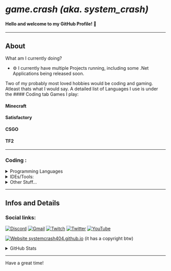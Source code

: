 # ***game.crash (aka. system_crash)***
#### Hello and welcome to my GitHub Profile! 👋
---
## About 

What am I currently doing?
- ⚙ I currently have multiple Projects running, including some .Net Applications being released soon.


Two of my probably most loved hobbies would be coding and gaming. Atleast thats what I would say.
A detailed list of Languages I use is under the #### Coding tab
Games I play:

#### Minecraft

#### Satisfactory

#### CSGO

#### TF2


---
###  Coding :

<details>
<summary>Programming Languages</summary>

![C#](https://img.shields.io/badge/c%23-%23239120.svg?style=for-the-badge&logo=c-sharp&logoColor=white)
![HTML5](https://img.shields.io/badge/html5-%23E34F26.svg?style=for-the-badge&logo=html5&logoColor=white)
![CSS3](https://img.shields.io/badge/css3-%231572B6.svg?style=for-the-badge&logo=css3&logoColor=white)
![JavaScript](https://img.shields.io/badge/javascript-%23323330.svg?style=for-the-badge&logo=javascript&logoColor=%23F7DF1E)

![Python](https://img.shields.io/badge/python-3670A0?style=for-the-badge&logo=python&logoColor=ffdd54)
![Lua](https://img.shields.io/badge/lua-%232C2D72.svg?style=for-the-badge&logo=lua&logoColor=white)
![C++](https://img.shields.io/badge/c++-%2300599C.svg?style=for-the-badge&logo=c%2B%2B&logoColor=white)
</details>
<details>
<summary>IDEs/Tools:</summary>

![Visual Studio](https://img.shields.io/badge/Visual%20Studio-5C2D91.svg?style=for-the-badge&logo=visual-studio&logoColor=white)
![VSCode](https://img.shields.io/badge/Visual%20Studio%20Code-0078d7.svg?style=for-the-badge&logo=visual-studio-code&logoColor=white)

(Inserts Arduino Ide here)


![Eclipse](https://img.shields.io/badge/Eclipse-FE7A16.svg?style=for-the-badge&logo=Eclipse&logoColor=white)

![Git](https://img.shields.io/badge/git-%23F05033.svg?style=for-the-badge&logo=git&logoColor=white)
![GitHub](https://img.shields.io/badge/github-%23121011.svg?style=for-the-badge&logo=github&logoColor=white) ofc

[![.NET](https://img.shields.io/badge/--512BD4?logo=.net&logoColor=ffffff)](https://dotnet.microsoft.com/)


</details>
<details>
<summary>Other Stuff...</summary>
... To fill out this Page :)

![Windows 11](https://img.shields.io/badge/Windows%2011-%230079d5.svg?style=for-the-badge&logo=Windows%2011&logoColor=white)

![Google Drive](https://img.shields.io/badge/Google%20Drive-4285F4?style=for-the-badge&logo=googledrive&logoColor=white)
</details>

--- 

## Infos and Details

### Social links:

[![Discord](https://img.shields.io/badge/Discord-%235865F2.svg?style=for-the-badge&logo=discord&logoColor=white)](https://discord.com/users/727862418155372614)
[![Gmail](https://img.shields.io/badge/Gmail-D14836?style=for-the-badge&logo=gmail&logoColor=white)](mailto://game.crash534@gmail.com)
[![Twitch](https://img.shields.io/badge/Twitch-%239146FF.svg?style=for-the-badge&logo=Twitch&logoColor=white)](https://www.twitch.tv/game_crash444)
[![Twitter](https://img.shields.io/badge/Twitter-%231DA1F2.svg?style=for-the-badge&logo=Twitter&logoColor=white)](https://twitter.com/gamecrash12)
[![YouTube](https://img.shields.io/badge/YouTube-%23FF0000.svg?style=for-the-badge&logo=YouTube&logoColor=white)](https://www.youtube.com/@game.crash404)

[![Website systemcrash404.github.io](https://img.shields.io/website-up-down-green-red/https/systemcrash404.github.io.svg)](https://systemcrash404.github.io/)
(it has a copyright btw)

<details>
<summary>GitHub Stats</summary>

[![game.crash's github stats](https://github-readme-stats.vercel.app/api?username=systemcrash404&theme=synthwave#gh-dark-mode-only)](https://github.com/anuraghazra/github-readme-stats)

[![game.crash's most used languages](https://github-readme-stats.vercel.app/api/top-langs/?username=systemcrash404&theme=blue-green)](https://github.com/anuraghazra/github-readme-stats)

[![game.crash's github streak](https://github-readme-streak-stats.herokuapp.com/?user=systemcrash404&theme=blue-green)](https://github.com/DenverCoder1/github-readme-streak-stats)
</details>

---

Have a great time!
